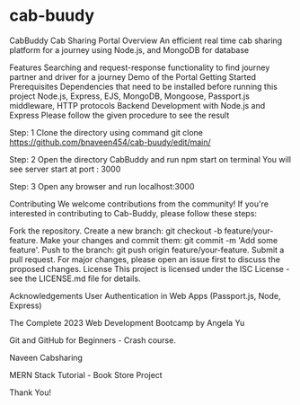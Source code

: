 # cab-buudy
CabBuddy Cab Sharing Portal
Overview
An efficient real time cab sharing platform for a journey using Node.js, and MongoDB for database

Features
Searching and request-response functionality to find journey partner and driver for a journey Demo of the Portal
Getting Started
Prerequisites
Dependencies that need to be installed before running this project
Node.js, Express, EJS, MongoDB, Mongoose, Passport.js middleware, HTTP protocols
Backend Development with Node.js and Express
Please follow the given procedure to see the result

Step: 1
Clone the directory using command git clone https://github.com/bnaveen454/cab-buudy/edit/main/

Step: 2
Open the directory CabBuddy and run npm start on terminal You will see server start at port : 3000

Step: 3
Open any browser and run localhost:3000

Contributing
We welcome contributions from the community! If you're interested in contributing to Cab-Buddy, please follow these steps:

Fork the repository.
Create a new branch: git checkout -b feature/your-feature.
Make your changes and commit them: git commit -m 'Add some feature'.
Push to the branch: git push origin feature/your-feature.
Submit a pull request. For major changes, please open an issue first to discuss the proposed changes.
License
This project is licensed under the ISC License - see the LICENSE.md file for details.

Acknowledgements
User Authentication in Web Apps (Passport.js, Node, Express)

The Complete 2023 Web Development Bootcamp by Angela Yu

Git and GitHub for Beginners - Crash course.

Naveen Cabsharing

MERN Stack Tutorial - Book Store Project

Thank You!
